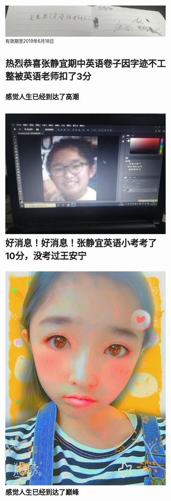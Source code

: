 ![image](IMG_20190516_181704.jpg)
有效期至2019年6月18日

热烈恭喜张静宜期中英语卷子因字迹不工整被英语老师扣了3分
=
感觉人生已经到达了高潮
-

![image](3c0614f7450569e5.jpg)
好消息！好消息！张静宜英语小考考了10分，没考过王安宁
=

![image](IMG_20190518_184904.jpg)
感觉人生已经到达了巅峰
-



